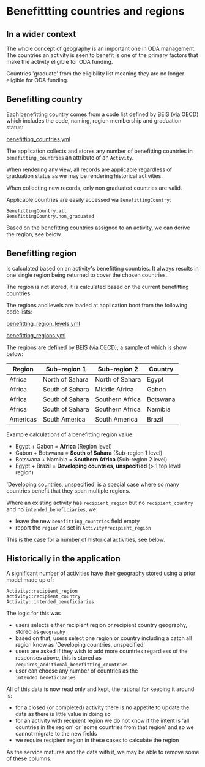 # Benefittting countries and regions

## In a wider context
The whole concept of geography is an important one in ODA management. The
countries an activity is seen to benefit is one of the primary factors that make
the activity eligible for ODA funding.

Countries 'graduate' from the eligibility list meaning they are no longer
eligible for ODA funding.

## Benefitting country
Each benefitting country comes from a code list defined by BEIS (via OECD) which
includes the code, naming, region membership and graduation status:

[benefitting_countries.yml](https://github.com/UKGovernmentBEIS/beis-report-official-development-assistance/blob/438bbd01879310a1dd3dbc1945f3241efa84c550/vendor/data/codelists/BEIS/benefitting_countries.yml)

The application collects and stores any number of benefitting countries in
`benefitting_countries` an attribute of an `Activity`.

When rendering any view, all records are applicable regardless of graduation
status as we may be rendering historical activities.

When collecting new records, only non graduated countries are valid.

Applicable countries are easily accessed via `BenefittingCountry`:

`BenefittingCountry.all`  
`BenefittingCountry.non_graduated`

Based on the benefitting countries assigned to an activity, we can derive the
region, see below.

## Benefitting region
Is calculated based on an activity's benefitting countries. It always results in
one single region being returned to cover the chosen countries.

The region is not stored, it is calculated based on the current benefitting
countries.

The regions and levels are loaded at application boot from the following code
lists:

[benefitting_region_levels.yml](https://github.com/UKGovernmentBEIS/beis-report-official-development-assistance/blob/d600961262af29677bf9385834f20c55a30bcb8f/vendor/data/codelists/BEIS/benefitting_region_levels.yml)

[benefitting_regions.yml](https://github.com/UKGovernmentBEIS/beis-report-official-development-assistance/blob/d600961262af29677bf9385834f20c55a30bcb8f/vendor/data/codelists/BEIS/benefitting_regions.yml)

The regions are defined by BEIS (via OECD), a sample of which is show below:

| Region   | Sub-region 1    | Sub-region 2    | Country  |
| ---      | ---             | ---             | ---      |
| Africa   | North of Sahara | North of Sahara | Egypt    |
| Africa   | South of Sahara | Middle Africa   | Gabon    |
| Africa   | South of Sahara | Southern Africa | Botswana |
| Africa   | South of Sahara | Southern Africa | Namibia  |
| Americas | South America   | South America   | Brazil   |

Example calculations of a benefitting region value:

- Egypt + Gabon = **Africa** (Region level)
- Gabon + Botswana = **South of Sahara** (Sub-region 1 level)
- Botswana + Namibia = **Southern Africa** (Sub-region 2 level)
- Egypt + Brazil = **Developing countries, unspecified** (> 1 top level
  region)

'Developing countries, unspecified' is a special case where so many countries
benefit that they span multiple regions.

Where an existing activity has `recipient_region` but no `recipient_country` and
no `intended_beneficiaries`, we:

- leave the new `benefitting_countries` field empty
- report the `region` as set in `Activity#recipient_region`

This is the case for a number of historical activities, see below.

## Historically in the application
A significant number of activities have their geography stored using a prior model
made up of:

`Activity::recipient_region`  
`Activity::recipient_country`  
`Activity::intended_beneficiaries`

The logic for this was

- users selects either recipient region or recipient country geography, stored
  as `geography`
- based on that, users select one region or country including a catch all region
  know as 'Developing countries, unspecified'
- users are asked if they wish to add more countries regardless of the responses
  above, this is stored as `requires_additional_benefitting_countries`
- user can choose any number of countries as the `intended_beneficiaries`

All of this data is now read only and kept, the rational for keeping it around
is:

- for a closed (or completed) activity there is no appetite to update the data
  as there is little value in doing so
- for an activity with recipient region we do not know if the intent is 'all
  countries in the region' or 'some countries from that region' and so we cannot
  migrate to the new fields
- we require recipient region in these cases to calculate the region

As the service matures and the data with it, we may be able to remove some of
these columns.
